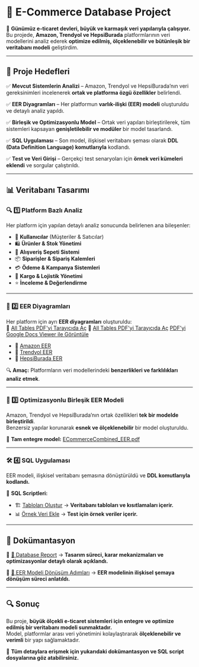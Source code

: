 # 🚀 E-Commerce Database Project  

📌 **Günümüz e-ticaret devleri, büyük ve karmaşık veri yapılarıyla çalışıyor.**  
Bu projede, **Amazon, Trendyol ve HepsiBurada** platformlarının veri modellerini analiz ederek **optimize edilmiş, ölçeklenebilir ve bütünleşik bir veritabanı modeli** geliştirdim.  

---

## 🎯 Proje Hedefleri  

✅ **Mevcut Sistemlerin Analizi** – Amazon, Trendyol ve HepsiBurada’nın veri gereksinimleri incelenerek **ortak ve platforma özgü özellikler** belirlendi.  

✅ **EER Diyagramları** – Her platformun **varlık-ilişki (EER) modeli** oluşturuldu ve detaylı analiz yapıldı.  

✅ **Birleşik ve Optimizasyonlu Model** – Ortak veri yapıları birleştirilerek, tüm sistemleri kapsayan **genişletilebilir ve modüler** bir model tasarlandı.  

✅ **SQL Uygulaması** – Son model, ilişkisel veritabanı şeması olarak **DDL (Data Definition Language) komutlarıyla** kodlandı.  

✅ **Test ve Veri Girişi** – Gerçekçi test senaryoları için **örnek veri kümeleri eklendi** ve sorgular çalıştırıldı.  

---

## 📊 Veritabanı Tasarımı  

### 🔍 1️⃣ Platform Bazlı Analiz  

Her platform için yapılan detaylı analiz sonucunda belirlenen ana bileşenler:  

- 👥 **Kullanıcılar** (Müşteriler & Satıcılar)  
- 🛍️ **Ürünler & Stok Yönetimi**  
- 🛒 **Alışveriş Sepeti Sistemi**  
- 📦 **Siparişler & Sipariş Kalemleri**  
- 💳 **Ödeme & Kampanya Sistemleri**  
- 🚚 **Kargo & Lojistik Yönetimi**  
- ⭐ **İnceleme & Değerlendirme**  

---

### 📌 2️⃣ EER Diyagramları  

Her platform için ayrı **EER diyagramları** oluşturuldu:  
📄 [All Tables PDF'yi Tarayıcıda Aç](https://raw.githubusercontent.com/AminAzizzade/E_Commerce-Optimized-Database/tree/main/docs/AllTabless.pdf)
📄 [All Tables PDF'yi Tarayıcıda Aç](https://raw.githubusercontent.com/AminAzizzade/E_Commerce-Optimized-Database/main/docs/AllTabless.pdf)
[PDF'yi Google Docs Viewer ile Görüntüle](https://docs.google.com/viewer?url=https://raw.githubusercontent.com/AminAzizzade/E_Commerce-Optimized-Database/main/docs/AllTabless.pdf)


- 📄 [Amazon EER](docs/Amazon_EER.pdf)  
- 📄 [Trendyol EER](docs/Trendyol_EER.pdf)  
- 📄 [HepsiBurada EER](docs/HepsiBurada_EER.pdf)  

🔍 **Amaç:** Platformların veri modellerindeki **benzerlikleri ve farklılıkları analiz etmek**.  

---

### 🔄 3️⃣ Optimizasyonlu Birleşik EER Modeli  

Amazon, Trendyol ve HepsiBurada’nın ortak özellikleri **tek bir modelde birleştirildi**.  
Benzersiz yapılar korunarak **esnek ve ölçeklenebilir** bir model oluşturuldu.  

📄 **Tam entegre model:** [ECommerceCombined_EER.pdf](docs/ECommerceCombined_EER.pdf)  

---

### 🛠️ 4️⃣ SQL Uygulaması  

EER modeli, ilişkisel veritabanı şemasına dönüştürüldü ve **DDL komutlarıyla kodlandı.**  

📜 **SQL Scriptleri:**  
- 🏗️ [Tabloları Oluştur](sql/create_tables.sql) → **Veritabanı tabloları ve kısıtlamaları içerir.**  
- 📊 [Örnek Veri Ekle](sql/insert_sample_data.sql) → **Test için örnek veriler içerir.**  

---

## 📖 Dokümantasyon  

📄 [📘 Database Report](docs/Database_Report.pdf) → **Tasarım süreci, karar mekanizmaları ve optimizasyonlar detaylı olarak açıklandı.**  

📄 [📑 EER Modeli Dönüşüm Adımları](docs/MappingAllSteps.pdf) → **EER modelinin ilişkisel şemaya dönüşüm süreci anlatıldı.**  

---

## 🔍 Sonuç  

Bu proje, **büyük ölçekli e-ticaret sistemleri için entegre ve optimize edilmiş bir veritabanı modeli sunmaktadır.**  
Model, platformlar arası veri yönetimini kolaylaştırarak **ölçeklenebilir ve verimli** bir yapı sağlamaktadır.  

📌 **Tüm detaylara erişmek için yukarıdaki dokümantasyon ve SQL script dosyalarına göz atabilirsiniz.**  
